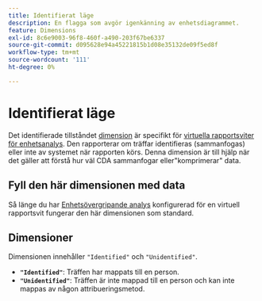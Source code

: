 ```yaml
---
title: Identifierat läge
description: En flagga som avgör igenkänning av enhetsdiagrammet.
feature: Dimensions
exl-id: 8c6e9003-96f8-460f-a490-203f67be6337
source-git-commit: d095628e94a45221815b1d08e35132de09f5ed8f
workflow-type: tm+mt
source-wordcount: '111'
ht-degree: 0%

---
```


# Identifierat läge

Det identifierade tillståndet [dimension](overview.md) är specifikt för [virtuella rapportsviter för enhetsanalys](../cda/overview.md). Den rapporterar om träffar identifieras (sammanfogas) eller inte av systemet när rapporten körs. Denna dimension är till hjälp när det gäller att förstå hur väl CDA sammanfogar eller&quot;komprimerar&quot; data.

## Fyll den här dimensionen med data

Så länge du har [Enhetsövergripande analys](../cda/overview.md) konfigurerad för en virtuell rapportsvit fungerar den här dimensionen som standard.

## Dimensioner

Dimensionen innehåller `"Identified"` och `"Unidentified"`.

* **`"Identified"`**: Träffen har mappats till en person.
* **`"Unidentified"`**: Träffen är inte mappad till en person och kan inte mappas av någon attribueringsmetod.
